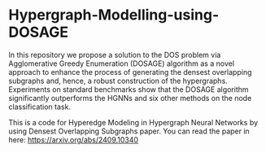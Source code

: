 # Hypergraph-Modelling-using-DOSAGE
In this repository we propose a solution to the DOS problem via Agglomerative Greedy Enumeration (DOSAGE) algorithm as a novel approach to enhance the process of generating the densest overlapping subgraphs and, hence, a robust construction of the hypergraphs. Experiments on standard benchmarks show that the DOSAGE algorithm significantly outperforms the HGNNs and six other methods on the node classification task.

This is a code for Hyperedge Modeling in Hypergraph Neural Networks by using Densest Overlapping Subgraphs paper.
You can read the paper in here: https://arxiv.org/abs/2409.10340
